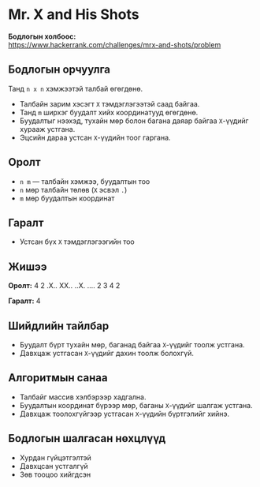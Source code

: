 # Mr. X and His Shots

**Бодлогын холбоос:**  
https://www.hackerrank.com/challenges/mrx-and-shots/problem

## Бодлогын орчуулга

Танд `n x n` хэмжээтэй талбай өгөгдөнө.  
- Талбайн зарим хэсэгт `X` тэмдэглэгээтэй саад байгаа.  
- Танд `m` ширхэг буудалт хийх координатууд өгөгдөнө.  
- Буудалтыг нээхэд, тухайн мөр болон багана даяар байгаа `X`-үүдийг хурааж устгана.  
- Эцсийн дараа устсан `X`-үүдийн тоог гаргана.

## Оролт

- `n m` — талбайн хэмжээ, буудалтын тоо  
- `n` мөр талбайн төлөв (`X` эсвэл `.`)  
- `m` мөр буудалтын координат

## Гаралт

- Устсан бүх `X` тэмдэглэгээгийн тоо

## Жишээ

**Оролт:**
4 2
.X..
XX..
..X.
....
2 3
4 2

**Гаралт:**
4

## Шийдлийн тайлбар

- Буудалт бүрт тухайн мөр, баганад байгаа `X`-үүдийг тоолж устгана.  
- Давхцаж устгасан `X`-үүдийг дахин тоолж болохгүй.

## Алгоритмын санаа

- Талбайг массив хэлбэрээр хадгална.  
- Буудалтын координат бүрээр мөр, баганы `X`-үүдийг шалгаж устгана.  
- Давхцаж тоолохгүйгээр устгасан `X`-үүдийн бүртгэлийг хийнэ.

## Бодлогын шалгасан нөхцлүүд

- Хурдан гүйцэтгэлтэй  
- Давхцсан устгалгүй  
- Зөв тооцоо хийгдсэн